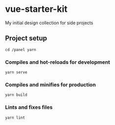 # vue-starter-kit
My initial design collection for side projects

## Project setup
```
cd /panel yarn
```

### Compiles and hot-reloads for development
```
yarn serve
```

### Compiles and minifies for production
```
yarn build
```

### Lints and fixes files
```
yarn lint
